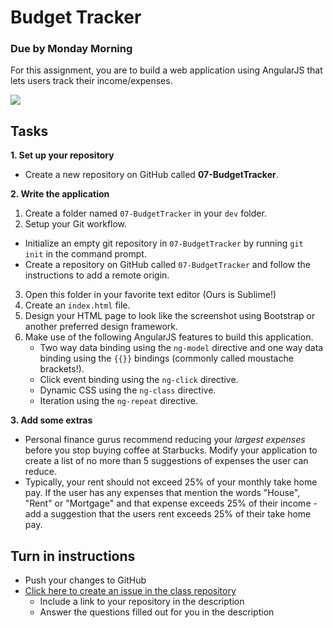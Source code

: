 # Budget Tracker

### Due by Monday Morning

For this assignment, you are to build a web application using AngularJS that lets users track their income/expenses.

<img src="http://i.imgur.com/QyF3ufH.png" />

## Tasks

**1. Set up your repository**
* Create a new repository on GitHub called **07-BudgetTracker**.

**2. Write the application** 
1. Create a folder named `07-BudgetTracker` in your `dev` folder.
2. Setup your Git workflow.
  - Initialize an empty git repository in `07-BudgetTracker` by running `git init` in the command prompt.
  - Create a repository on GitHub called `07-BudgetTracker` and follow the instructions to add a remote origin.
3. Open this folder in your favorite text editor (Ours is Sublime!)
4. Create an `index.html` file.
5. Design your HTML page to look like the screenshot using Bootstrap or another preferred design framework.
6. Make use of the following AngularJS features to build this application.
	- Two way data binding using the `ng-model` directive and one way data binding using the `{{}}` bindings (commonly called moustache brackets!).
	- Click event binding using the `ng-click` directive.
	- Dynamic CSS using the `ng-class` directive.
	- Iteration using the `ng-repeat` directive.

**3. Add some extras**
* Personal finance gurus recommend reducing your *largest expenses* before you stop buying coffee at Starbucks. Modify your application to create a list of no more than 5 suggestions of expenses the user can reduce.
* Typically, your rent should not exceed 25% of your monthly take home pay. If the user has any expenses that mention the words "House", "Rent" or "Mortgage" and that expense exceeds 25% of their income - add a suggestion that the users rent exceeds 25% of their take home pay.

## Turn in instructions

* Push your changes to GitHub 
* [Click here to create an issue in the class repository](https://github.com/OriginCodeAcademy/2016-CW-FallCohort/issues/new?title=07-BudgetTracker&body=1.%20Where%20can%20I%20find%20your%20repository%3F%0D%0A%0D%0A2.%20How%20did%20you%20find%20working%20with%20Angular%20over%20KnockoutJS%3F%0D%0A%0D%0A3.%20Did%20you%20manage%20to%20add%20any%20extras%3F)
	* Include a link to your repository in the description
	* Answer the questions filled out for you in the description